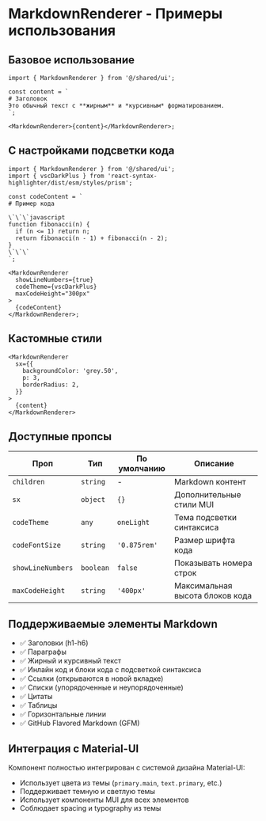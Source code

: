 # MarkdownRenderer - Примеры использования

## Базовое использование

```tsx
import { MarkdownRenderer } from '@/shared/ui';

const content = `
# Заголовок
Это обычный текст с **жирным** и *курсивным* форматированием.
`;

<MarkdownRenderer>{content}</MarkdownRenderer>;
```

## С настройками подсветки кода

```tsx
import { MarkdownRenderer } from '@/shared/ui';
import { vscDarkPlus } from 'react-syntax-highlighter/dist/esm/styles/prism';

const codeContent = `
# Пример кода

\`\`\`javascript
function fibonacci(n) {
  if (n <= 1) return n;
  return fibonacci(n - 1) + fibonacci(n - 2);
}
\`\`\`
`;

<MarkdownRenderer
  showLineNumbers={true}
  codeTheme={vscDarkPlus}
  maxCodeHeight="300px"
>
  {codeContent}
</MarkdownRenderer>;
```

## Кастомные стили

```tsx
<MarkdownRenderer
  sx={{
    backgroundColor: 'grey.50',
    p: 3,
    borderRadius: 2,
  }}
>
  {content}
</MarkdownRenderer>
```

## Доступные пропсы

| Проп              | Тип       | По умолчанию | Описание                        |
| ----------------- | --------- | ------------ | ------------------------------- |
| `children`        | `string`  | -            | Markdown контент                |
| `sx`              | `object`  | `{}`         | Дополнительные стили MUI        |
| `codeTheme`       | `any`     | `oneLight`   | Тема подсветки синтаксиса       |
| `codeFontSize`    | `string`  | `'0.875rem'` | Размер шрифта кода              |
| `showLineNumbers` | `boolean` | `false`      | Показывать номера строк         |
| `maxCodeHeight`   | `string`  | `'400px'`    | Максимальная высота блоков кода |

## Поддерживаемые элементы Markdown

- ✅ Заголовки (h1-h6)
- ✅ Параграфы
- ✅ Жирный и курсивный текст
- ✅ Инлайн код и блоки кода с подсветкой синтаксиса
- ✅ Ссылки (открываются в новой вкладке)
- ✅ Списки (упорядоченные и неупорядоченные)
- ✅ Цитаты
- ✅ Таблицы
- ✅ Горизонтальные линии
- ✅ GitHub Flavored Markdown (GFM)

## Интеграция с Material-UI

Компонент полностью интегрирован с системой дизайна Material-UI:

- Использует цвета из темы (`primary.main`, `text.primary`, etc.)
- Поддерживает темную и светлую темы
- Использует компоненты MUI для всех элементов
- Соблюдает spacing и typography из темы
